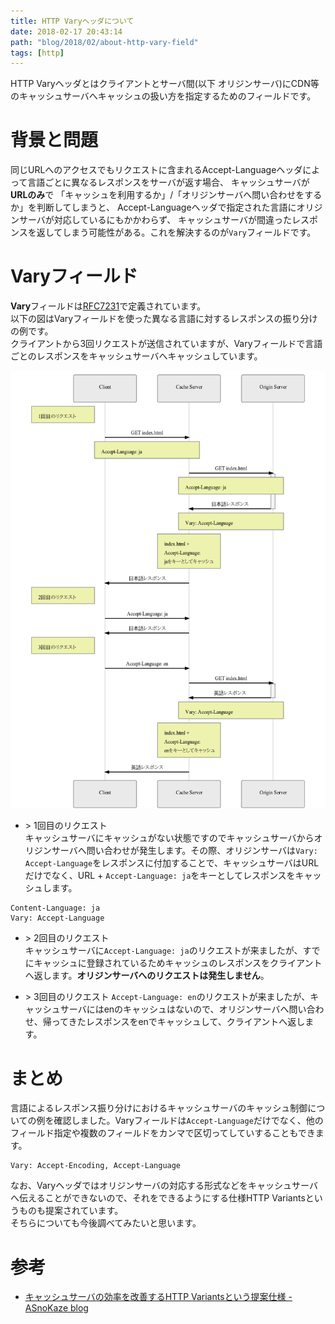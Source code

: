 ```yaml
---
title: HTTP Varyヘッダについて
date: 2018-02-17 20:43:14
path: "blog/2018/02/about-http-vary-field"
tags: [http]
---
```

HTTP Varyヘッダとはクライアントとサーバ間(以下 オリジンサーバ)にCDN等のキャッシュサーバへキャッシュの扱い方を指定するためのフィールドです。

# 背景と問題
同じURLへのアクセスでもリクエストに含まれるAccept-Languageヘッダによって言語ごとに異なるレスポンスをサーバが返す場合、
キャッシュサーバが**URLのみ**で  「キャッシュを利用するか」/「オリジンサーバへ問い合わせをするか」を判断してしまうと、
Accept-Languageヘッダで指定された言語にオリジンサーバが対応しているにもかかわらず、
キャッシュサーバが間違ったレスポンスを返してしまう可能性がある。これを解決するのが`Vary`フィールドです。

# Varyフィールド
**Vary**フィールドは[RFC7231][link1]で定義されています。  
以下の図はVaryフィールドを使った異なる言語に対するレスポンスの振り分けの例です。  
クライアントから3回リクエストが送信されていますが、Varyフィールドで言語ごとのレスポンスをキャッシュサーバへキャッシュしています。

![vary-flow-diagram](vary-flow-diagram.png)

 - \> 1回目のリクエスト  
キャッシュサーバにキャッシュがない状態ですのでキャッシュサーバからオリジンサーバへ問い合わせが発生します。その際、オリジンサーバは`Vary: Accept-Language`をレスポンスに付加することで、キャッシュサーバはURLだけでなく、URL + `Accept-Language: ja`をキーとしてレスポンスをキャッシュします。

```
Content-Language: ja
Vary: Accept-Language
```

 - \> 2回目のリクエスト  
 キャッシュサーバに`Accept-Language: ja`のリクエストが来ましたが、すでにキャッシュに登録されているためキャッシュのレスポンスをクライアントへ返します。**オリジンサーバへのリクエストは発生しません**。

 - \> 3回目のリクエスト
 `Accept-Language: en`のリクエストが来ましたが、キャッシュサーバにはenのキャッシュはないので、オリジンサーバへ問い合わせ、帰ってきたレスポンスをenでキャッシュして、クライアントへ返します。


 # まとめ
 言語によるレスポンス振り分けにおけるキャッシュサーバのキャッシュ制御についての例を確認しました。Varyフィールドは`Accept-Language`だけでなく、他のフィールド指定や複数のフィールドをカンマで区切ってしていすることもできます。
 ```
 Vary: Accept-Encoding, Accept-Language
 ```
  
 なお、Varyヘッダではオリジンサーバの対応する形式などをキャッシュサーバへ伝えることができないので、それをできるようにする仕様HTTP Variantsというものも提案されています。  
 そちらについても今後調べてみたいと思います。

# 参考
 - [キャッシュサーバの効率を改善するHTTP Variantsという提案仕様 - ASnoKaze blog](http://asnokaze.hatenablog.com/entry/2017/10/01/015550)

[link1]: https://tools.ietf.org/html/rfc7231#section-7.1.4